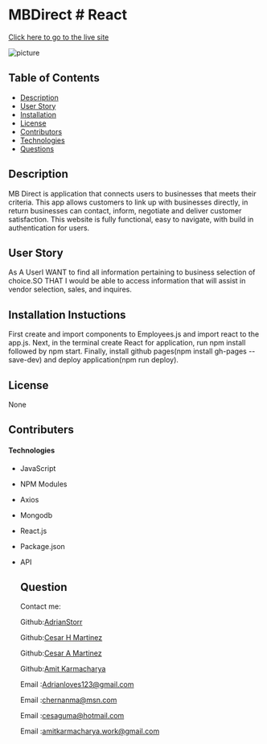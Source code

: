 # MBDirect # React

[Click here to go to the live site]()


![picture]()

  ## Table of Contents
  *  [Description](#Description)
  *  [User Story](#userStory)
  *  [Installation](#Installation)
  *  [License](#License)
  *  [Contributors](#contributers)
  *  [Technologies](#Technologies)
  *  [Questions](#Questions)

  ## Description
  MB Direct is application that connects users to businesses that meets their criteria. This app allows customers to link up with businesses directly, in return businesses can contact, inform, negotiate and deliver customer satisfaction. This website is fully functional, easy to navigate, with build in authentication for users.
  
   ## User Story
  As A UserI WANT to find all information pertaining to business selection of choice.SO THAT I would be able to access information that will assist in vendor selection, sales, and inquires.
  ## Installation Instuctions
 First create and import components to Employees.js and import react to the app.js. Next, in the terminal create React for application, run npm install followed by npm start. Finally, install github pages(npm install gh-pages --save-dev) and deploy application(npm run deploy).

 

  ## License
  None

  ## Contributers
  

 #### Technologies

- JavaScript
- NPM Modules
- Axios
- Mongodb
- React.js
- Package.json
- API
  

  ## Question
  Contact me:

  Github:[AdrianStorr](https://github.com/AdrianStorr)
  
  Github:[Cesar H Martinez](https://github.com/chernanma)
  
  Github:[Cesar A Martinez](https://github.com/CesarAugustoMartinez)
  
  Github:[Amit Karmacharya](https://github.com/amitkarmacharya-edu)
  
  
  Email :[Adrianloves123@gmail.com](https://github.com/AdrianStorr)
  
  Email :[chernanma@msn.com](https://github.com/chernanma)
  
  Email :[cesaguma@hotmail.com](https://github.com/CesarAugustoMartinez)
  
  Email :[amitkarmacharya.work@gmail.com](https://github.com/amitkarmacharya-edu)
